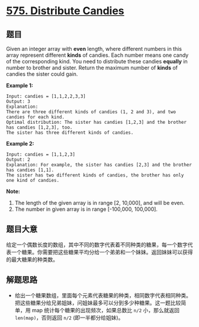 # [575. Distribute Candies](https://leetcode.com/problems/distribute-candies/)


## 题目

Given an integer array with **even** length, where different numbers in this array represent different **kinds** of candies. Each number means one candy of the corresponding kind. You need to distribute these candies **equally** in number to brother and sister. Return the maximum number of **kinds** of candies the sister could gain.

**Example 1:**

    Input: candies = [1,1,2,2,3,3]
    Output: 3
    Explanation:
    There are three different kinds of candies (1, 2 and 3), and two candies for each kind.
    Optimal distribution: The sister has candies [1,2,3] and the brother has candies [1,2,3], too. 
    The sister has three different kinds of candies.

**Example 2:**

    Input: candies = [1,1,2,3]
    Output: 2
    Explanation: For example, the sister has candies [2,3] and the brother has candies [1,1]. 
    The sister has two different kinds of candies, the brother has only one kind of candies.

**Note:**

1. The length of the given array is in range [2, 10,000], and will be even.
2. The number in given array is in range [-100,000, 100,000].


## 题目大意

给定一个偶数长度的数组，其中不同的数字代表着不同种类的糖果，每一个数字代表一个糖果。你需要把这些糖果平均分给一个弟弟和一个妹妹。返回妹妹可以获得的最大糖果的种类数。


## 解题思路


- 给出一个糖果数组，里面每个元素代表糖果的种类，相同数字代表相同种类。把这些糖果分给兄弟姐妹，问姐妹最多可以分到多少种糖果。这一题比较简单，用 map 统计每个糖果的出现频次，如果总数比 `n/2` 小，那么就返回 `len(map)`，否则返回 `n/2` (即一半都分给姐妹)。
